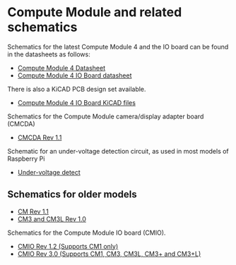 # Compute Module and related schematics

Schematics for the latest Compute Module 4 and the IO board can be found in the datasheets as follows:

* [Compute Module 4 Datasheet](http://datasheets.raspberrypi.org/cm4/cm4-datasheet.pdf)
* [Compute Module 4 IO Board datasheet](http://datasheets.raspberrypi.org/cm4io/cm4io-datasheet.pdf)

There is also a KiCAD PCB design set available.

 * [Compute Module 4 IO Board KiCAD files](http://datasheets.raspberrypi.org/cm4io/CM4IO-KiCAD.zip)

Schematics for the Compute Module camera/display adapter board (CMCDA)

* [CMCDA Rev 1.1](schematics/rpi_SCH_CMCDA_1p1.pdf)

Schematic for an under-voltage detection circuit, as used in most models of Raspberry Pi

* [Under-voltage detect](schematics/under_voltage_detect.png)

## Schematics for older models

* [CM Rev 1.1](schematics/rpi_SCH_CM_1p1.pdf)
* [CM3 and CM3L Rev 1.0](schematics/rpi_SCH_CM3_1p0.pdf)

Schematics for the Compute Module IO board (CMIO). 

* [CMIO Rev 1.2 (Supports CM1 only)](schematics/rpi_SCH_CMIO_1p2.pdf)
* [CMIO Rev 3.0 (Supports CM1, CM3, CM3L, CM3+ and CM3+L)](schematics/rpi_SCH_CMIO_3p0.pdf)

